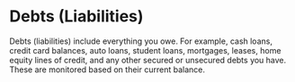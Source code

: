 # Debts (Liabilities)

Debts (liabilities) include everything you owe. For example, cash loans, credit card balances, auto loans, student loans, mortgages, leases, home equity lines of credit, and any other secured or unsecured debts you have. These are monitored based on their current balance.
